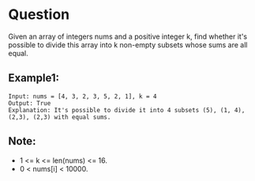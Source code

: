 # Question
Given an array of integers nums and a positive integer k, find whether it's possible to divide this array into k non-empty subsets whose sums are all equal.

## Example1:
```
Input: nums = [4, 3, 2, 3, 5, 2, 1], k = 4
Output: True
Explanation: It's possible to divide it into 4 subsets (5), (1, 4), (2,3), (2,3) with equal sums.
```
## Note:
- 1 <= k <= len(nums) <= 16.
- 0 < nums[i] < 10000.
